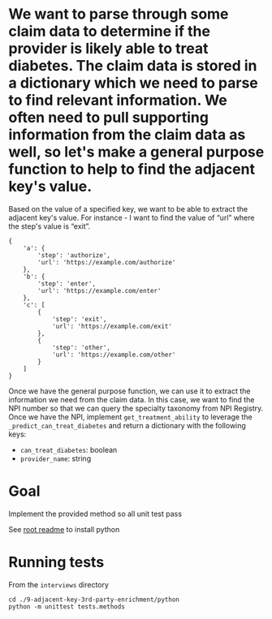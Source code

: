 # We want to parse through some claim data to determine if the provider is likely able to treat diabetes. The claim data is stored in a dictionary which we need to parse to find relevant information. We often need to pull supporting information from the claim data as well, so let's make a general purpose function to help to find the adjacent key's value.

Based on the value of a specified key, we want to be able to extract the adjacent key's value. For instance - I want to find the value of “url” where the step's value is “exit”. 

```
{
    'a': {
        'step': 'authorize',
        'url': 'https://example.com/authorize'
    },
    'b': {
        'step': 'enter',
        'url': 'https://example.com/enter'
    },
    'c': [
        {
            'step': 'exit',
            'url': 'https://example.com/exit'
        },
        {
            'step': 'other',
            'url': 'https://example.com/other'
        }
    ]    
}
```

Once we have the general purpose function, we can use it to extract the information we need from the claim data. In this case, we want to find the NPI number so that we can query the specialty taxonomy from NPI Registry. Once we have the NPI, implement `get_treatment_ability` to leverage the `_predict_can_treat_diabetes` and return a dictionary with the following keys:

- `can_treat_diabetes`: boolean
- `provider_name`: string




# Goal

Implement the provided method so all unit test pass

See [root readme](../../README.md) to install python

# Running tests
From the `interviews` directory
```
cd ./9-adjacent-key-3rd-party-enrichment/python
python -m unittest tests.methods
```
